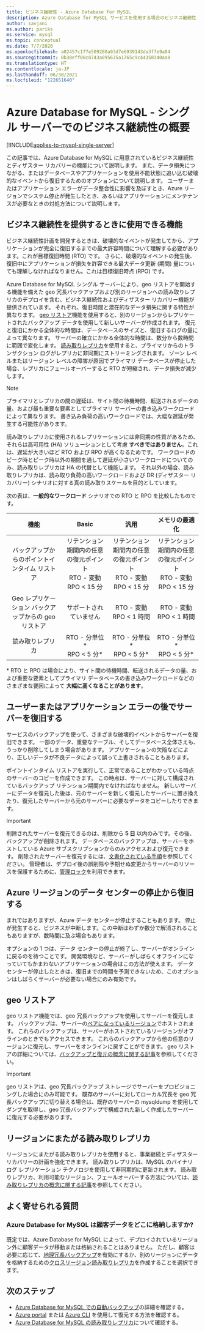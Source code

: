 ```yaml
---
title: ビジネス継続性 - Azure Database for MySQL
description: Azure Database for MySQL サービスを使用する場合のビジネス継続性 (ポイントインタイム リストア、データ センターの停止、geo リストア) について説明します。
author: savjani
ms.author: pariks
ms.service: mysql
ms.topic: conceptual
ms.date: 7/7/2020
ms.openlocfilehash: a02457c177e509280a93d7e6939143da3f7e9a84
ms.sourcegitcommit: 8b38eff08c8743a095635a1765c9c44358340aa8
ms.translationtype: HT
ms.contentlocale: ja-JP
ms.lasthandoff: 06/30/2021
ms.locfileid: "122651640"
---
```

# <a name="overview-of-business-continuity-with-azure-database-for-mysql---single-server"></a>Azure Database for MySQL - シングル サーバーでのビジネス継続性の概要

[!INCLUDE[applies-to-mysql-single-server](includes/applies-to-mysql-single-server.md)]

この記事では、Azure Database for MySQL に用意されているビジネス継続性とディザスター リカバリーの機能について説明します。 また、データ損失につながる、またはデータベースやアプリケーションを使用不能状態に追い込む破壊的なイベントから復旧するためのオプションについて説明します。 ユーザーまたはアプリケーション エラーがデータ整合性に影響を及ぼすとき、Azure リージョンでシステム停止が発生したとき、あるいはアプリケーションにメンテナンスが必要なときの対処方法について説明します。

## <a name="features-that-you-can-use-to-provide-business-continuity"></a>ビジネス継続性を提供するときに使用できる機能

ビジネス継続性計画を開発するときは、破壊的なイベントが発生してから、アプリケーションが完全に復旧するまでの最大許容時間について理解する必要があります。これが目標復旧時間 (RTO) です。 さらに、破壊的なイベントの発生後、復旧中にアプリケーションが損失を許容できる最大データ更新 (期間) 量についても理解しなければなりません。これは目標復旧時点 (RPO) です。

Azure Database for MySQL シングル サーバーにより、geo リストアを開始する機能を備えた geo 冗長バックアップおよび別のリージョンへの読み取りレプリカのデプロイを含む、ビジネス継続性およびディザスター リカバリー機能が提供されています。 それぞれ、復旧時間と潜在的なデータ損失に関する特性が異なります。 [geo リストア](concepts-backup.md)機能を使用すると、別のリージョンからレプリケートされたバックアップ データを使用して新しいサーバーが作成されます。 復元と復旧にかかる全体的な時間は、データベースのサイズと、復旧するログの量によって異なります。 サーバーの確立にかかる全体的な時間は、数分から数時間に範囲で変化します。 [読み取りレプリカ](concepts-read-replicas.md)を使用すると、プライマリからのトランザクション ログがレプリカに非同期にストリーミングされます。 ゾーン レベルまたはリージョン レベルの障害が原因でプライマリ データベースが停止した場合、レプリカにフェールオーバーすると RTO が短縮され、データ損失が減少します。

> [!NOTE]
> プライマリとレプリカの間の遅延は、サイト間の待機時間、転送されるデータの量、および最も重要な要素としてプライマリ サーバーの書き込みワークロードによって異なります。 書き込み負荷の高いワークロードでは、大幅な遅延が発生する可能性があります。 
>
> 読み取りレプリカに使用されるレプリケーションには非同期の性質があるため、それらは高可用性 (HA) ソリューションとして考慮 **すべきではありません**。これは、遅延が大きいほど RTO および RPO が高くなるためです。 ワークロードのピーク時とピーク時以外の期間を通して遅延が小さいワークロードについてのみ、読み取りレプリカは HA の代替として機能します。 それ以外の場合、読み取りレプリカは、読み取り負荷の高いワークロードおよび DR (ディザスター リカバリー) シナリオに対する真の読み取りスケールを目的としています。

次の表は、**一般的なワークロード** シナリオでの RTO と RPO を比較したものです。

| **機能** | **Basic** | **汎用** | **メモリの最適化** |
| :------------: | :-------: | :-----------------: | :------------------: |
| バックアップからのポイントインタイム リストア | リテンション期間内の任意の復元ポイント <br/> RTO - 変動 <br/>RPO < 15 分| リテンション期間内の任意の復元ポイント <br/> RTO - 変動 <br/>RPO < 15 分 | リテンション期間内の任意の復元ポイント <br/> RTO - 変動 <br/>RPO < 15 分 |
| Geo レプリケーション バックアップからの geo リストア | サポートされていません | RTO - 変動 <br/>RPO < 1 時間 | RTO - 変動 <br/>RPO < 1 時間 |
| 読み取りレプリカ | RTO - 分単位* <br/>RPO < 5 分* | RTO - 分単位* <br/>RPO < 5 分*| RTO - 分単位* <br/>RPO < 5 分*|

 \* RTO と RPO は場合により、サイト間の待機時間、転送されるデータの量、および重要な要素としてプライマリ データベースの書き込みワークロードなどのさまざまな要因によって **大幅に高くなることがあります**。

## <a name="recover-a-server-after-a-user-or-application-error"></a>ユーザーまたはアプリケーション エラーの後でサーバーを復旧する

サービスのバックアップを使って、さまざまな破壊的イベントからサーバーを復旧できます。 一部のデータ、重要なテーブル、そしてデータベース全体さえも、うっかり削除してしまう場合があります。 アプリケーションの欠陥などにより、正しいデータが不良データによって誤って上書きされることもあります。

ポイントインタイム リストアを実行して、正常であることがわかっている時点のサーバーのコピーを作成できます。 この時点は、サーバーに対して構成されているバックアップ リテンション期間内でなければなりません。 新しいサーバーにデータを復元した後は、元のサーバーを新しく復元したサーバーに置き換えたり、復元したサーバーから元のサーバーに必要なデータをコピーしたりできます。

> [!IMPORTANT]
> 削除されたサーバーを復元できるのは、削除から **5 日** 以内のみです。その後、バックアップが削除されます。 データベースのバックアップは、サーバーをホストしている Azure サブスクリプションからのみアクセスおよび復元できます。 削除されたサーバーを復元するには、[文書化されている手順](howto-restore-dropped-server.md)を参照してください。 管理者は、デプロイ後の誤削除や予期せぬ変更からサーバーのリソースを保護するために、[管理ロック](../azure-resource-manager/management/lock-resources.md)を利用できます。

## <a name="recover-from-an-azure-regional-data-center-outage"></a>Azure リージョンのデータ センターの停止から復旧する

まれではありますが、Azure データ センターが停止することもあります。 停止が発生すると、ビジネスが中断します。この中断はわずか数分で解消されることもありますが、数時間に及ぶ場合もあります。

オプションの 1 つは、データ センターの停止が終了し、サーバーがオンラインに戻るのを待つことです。 開発環境など、サーバーがしばらくオフラインになっていてもかまわないアプリケーションの場合はこの方法が使えます。 データ センターが停止したときは、復旧までの時間を予測できないため、このオプションはしばらくサーバーが必要ない場合にのみ有効です。

## <a name="geo-restore"></a>geo リストア

geo リストア機能では、geo 冗長バックアップを使用してサーバーを復元します。 バックアップは、サーバーの[ペアになっているリージョン](../best-practices-availability-paired-regions.md)でホストされます。 これらのバックアップは、サーバーがホストされているリージョンがオフラインのときでもアクセスできます。 これらのバックアップから他の任意のリージョンに復元し、サーバーをオンラインに戻すことができます。 geo リストアの詳細については、[バックアップと復元の概念に関する記事](concepts-backup.md)を参照してください。

> [!IMPORTANT]
> geo リストアは、geo 冗長バックアップ ストレージでサーバーをプロビジョニングした場合にのみ可能です。 既存のサーバーに対してローカル冗長を geo 冗長バックアップに切り替える場合は、既存のサーバーの mysqldump を使用してダンプを取得し、geo 冗長バックアップで構成された新しく作成したサーバーに復元する必要があります。

## <a name="cross-region-read-replicas"></a>リージョンにまたがる読み取りレプリカ

リージョンにまたがる読み取りレプリカを使用すると、事業継続とディザスター リカバリーの計画を強化できます。 読み取りレプリカは、MySQL のバイナリ ログ レプリケーション テクノロジを使用して非同期的に更新されます。 読み取りレプリカ、利用可能なリージョン、フェールオーバーする方法については、[読み取りレプリカの概念に関する記事](concepts-read-replicas.md)を参照してください。 

## <a name="faq"></a>よく寄せられる質問

### <a name="where-does-azure-database-for-mysql-store-customer-data"></a>Azure Database for MySQL は顧客データをどこに格納しますか?
既定では、Azure Database for MySQL によって、デプロイされているリージョン外に顧客データが移動または格納されることはありません。 ただし、顧客は必要に応じて、[地理冗長バックアップ](concepts-backup.md#backup-redundancy-options)を有効にするか、別のリージョンにデータを格納するための[クロスリージョン読み取りレプリカ](concepts-read-replicas.md#cross-region-replication)を作成することを選択できます。

## <a name="next-steps"></a>次のステップ

- [Azure Database for MySQL での自動バックアップ](concepts-backup.md)の詳細を確認する。
- [Azure portal](howto-restore-server-portal.md) または [Azure CLI](howto-restore-server-cli.md) を使用して復元する方法を確認する。
- [Azure Database for MySQL の読み取りレプリカ](concepts-read-replicas.md)について確認する。
